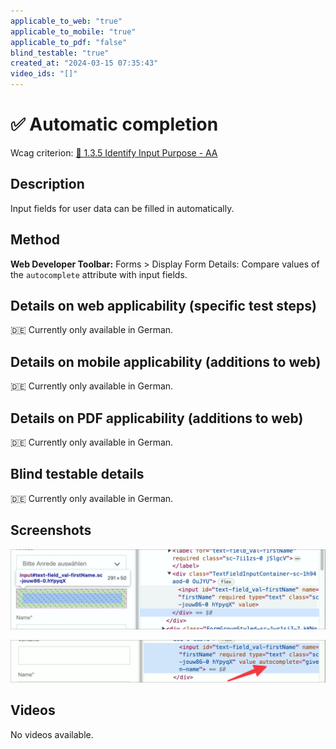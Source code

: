 ```yaml
---
applicable_to_web: "true"
applicable_to_mobile: "true"
applicable_to_pdf: "false"
blind_testable: "true"
created_at: "2024-03-15 07:35:43"
video_ids: "[]"
---
```


# ✅ Automatic completion

Wcag criterion: [📜 1.3.5 Identify Input Purpose - AA](..)

## Description

Input fields for user data can be filled in automatically.

## Method

**Web Developer Toolbar:** Forms > Display Form Details: Compare values of the `autocomplete` attribute with input fields.

## Details on web applicability (specific test steps)

🇩🇪 Currently only available in German.

## Details on mobile applicability (additions to web)

🇩🇪 Currently only available in German.

## Details on PDF applicability (additions to web)

🇩🇪 Currently only available in German.

## Blind testable details

🇩🇪 Currently only available in German.

## Screenshots

![Vorname ohne autocomplete-Attribut](images/vorname-ohne-autocomplete-attribut.png)

![Vorname mit autocomplete-Attribut](images/vorname-mit-autocomplete-attribut.png)

## Videos

No videos available.
